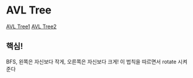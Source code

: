 # AVL Tree

[AVL Tree1](https://yoongrammer.tistory.com/72)
[AVL Tree2](https://m.blog.naver.com/PostView.naver?isHttpsRedirect=true&blogId=dhdh6190&logNo=221062784111)

## 핵심!

BFS, 왼쪽은 자신보다 작게, 오른쪽은 자신보다 크게! 이 법칙을 따르면서 rotate 시켜준다
